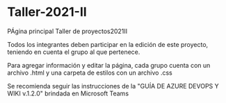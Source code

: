 # Taller-2021-II
PÁgina principal Taller de proyectos2021II

Todos los integrantes deben participar en la edición de este proyecto, teniendo en cuenta el grupo al que pertenece.

Para agregar información y editar la página, cada grupo cuenta con un archivo .html y una carpeta de estilos con un archivo .css

Se recomienda seguir las instrucciones de la "GUÍA DE AZURE DEVOPS Y WIKI v.1.2.0" brindada en Microsoft Teams


